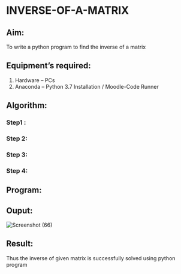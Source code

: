 # INVERSE-OF-A-MATRIX
## Aim:
To write a python program to find the inverse of a matrix
## Equipment’s required:
1. 	Hardware – PCs
2. 	Anaconda – Python 3.7 Installation / Moodle-Code Runner
## Algorithm:
### Step1 : 
### Step 2: 
### Step 3: 
### Step 4: 

## Program:
## Ouput:
![Screenshot (66)](https://github.com/Rithviknathan/INVERSE-OF-A-MATRIX/assets/148410509/ce8ede8e-0e90-4786-b84e-5f392774a3d3)

## Result:
Thus the inverse of given matrix is successfully solved using python program

